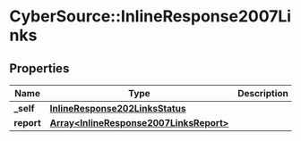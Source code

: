 # CyberSource::InlineResponse2007Links

## Properties
Name | Type | Description | Notes
------------ | ------------- | ------------- | -------------
**_self** | [**InlineResponse202LinksStatus**](InlineResponse202LinksStatus.md) |  | [optional] 
**report** | [**Array&lt;InlineResponse2007LinksReport&gt;**](InlineResponse2007LinksReport.md) |  | [optional] 



